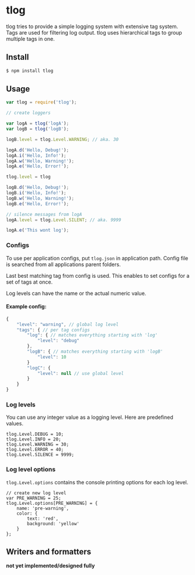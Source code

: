 # tlog

 tlog tries to provide a simple logging system with extensive tag system.
 Tags are used for filtering log output. tlog uses hierarchical tags
 to group multiple tags in one.

## Install

```bash
$ npm install tlog
```

## Usage

```js
var tlog = require('tlog');

// create loggers

var logA = tlog('logA');
var logB = tlog('logB');

logB.level = tlog.Level.WARNING; // aka. 30

logA.d('Hello, Debug!');
logA.i('Hello, Info!');
logA.w('Hello, Warning!');
logA.e('Hello, Error!');

tlog.level = tlog

logB.d('Hello, Debug!');
logB.i('Hello, Info!');
logB.w('Hello, Warning!');
logB.e('Hello, Error!');

// silence messages from logA
logA.level = tlog.Level.SILENT; // aka. 9999

logA.e('This wont log');
```

### Configs

 To use per application configs, put `tlog.json` in application path.
 Config file is searched from all applications parent folders.

 Last best matching tag from config is used. This enables to set configs for
 a set of tags at once.

 Log levels can have the name or the actual numeric value.

#### Example config:

```js
{
	"level": "warning", // global log level
	"tags": { // per tag configs
		"log": { // matches everything starting with 'log'
			"level": "debug"
		},
		"logB": { // matches everything starting with 'logB'
			"level": 10
		}
		"logC": {
			"level": null // use global level
		}
	}
}
```

### Log levels

 You can use any integer value as a logging level. Here are predefined values.

```
tlog.Level.DEBUG = 10;
tlog.Level.INFO = 20;
tlog.Level.WARNING = 30;
tlog.Level.ERROR = 40;
tlog.Level.SILENCE = 9999;
```

### Log level options

 `tlog.Level.options` contains the console printing options for each log level.

```
// create new log level
var PRE_WARNING = 25;
tlog.Level.options[PRE_WARNING] = {
	name: 'pre-warning',
	color: {
		text: 'red',
		background: 'yellow'
	}
};
```

## Writers and formatters
 **not yet implemented/designed fully**
